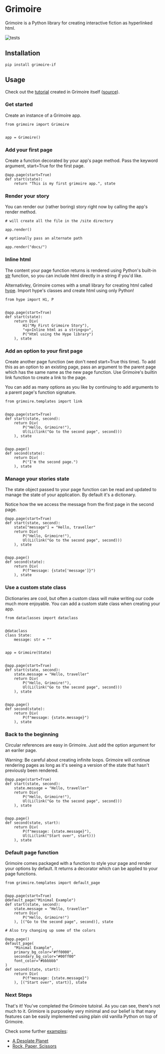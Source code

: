 # Grimoire

Grimoire is a Python library for creating interactive fiction as hyperlinked html.

![tests](https://github.com/scrussell24/grimoire/actions/workflows/main/badge.svg)

## Installation

```
pip install grimoire-if
```

## Usage

Check out the [tutorial](https://scrussell24.github.io/grimoire/)
created in Grimoire itself ([source](https://github.com/scrussell24/grimoire/blob/main/examples/tutorial.py)).

### Get started

Create an instance of a Grimoire app.

```
from grimoire import Grimoire


app = Grimoire()
```
### Add your first page

Create a function decorated by your app's page method. Pass the
keyword argument, start=True for the first page.

```
@app.page(start=True)
def start(state):
    return "This is my first grimoire app.", state
```
### Render your story

You can render our (rather boring) story right now by calling the app's render method.

```
# will create all the file in the /site directory

app.render()

# optionally pass an alternate path

app.render("docs/")
```

### Inline html

The content your page function returns is rendered using Python's 
built-in [str](https://docs.python.org/3/library/functions.html#func-str) function, so you can include html directly in a string if you'd like.

Alternativley, Grimoire comes with a small library for creating html called [hype](https://github.com/scrussell24/hype-html).
Import hype's classes and create html using only Python!

```
from hype import H1, P


@app.page(start=True)
def start(state):
    return Div(
        H1("My First Grimoire Story"),
        "<p>Inline html as a string<p>",
        P("Html using the Hype library")
    ), state
```

### Add an option to your first page

Create another page function (we don't need start=True this time). To add this as an option to an existing page, pass an argument to the parent page which has the same name as the new page function. 
Use Grimoire's builtin link function to create a link to the page.

You can add as many options as you like by continuing to add arguments to a parent page's function signature.

```
from grimoire.templates import link


@app.page(start=True)
def start(state, second):
    return Div(
        P("Hello, Grimoire!"),
        Ul(Li(link("Go to the second page", second)))
    ), state


@app.page()
def second(state):
    return Div(
        P("I'm the second page.")
    ), state
```

### Manage your stories state

The state object passed to your page function can be read and 
updated to manage the state of your application. By default it's a dictionary.

Notice how the we access the message from the first page in the second page.

```
@app.page(start=True)
def start(state, second):
    state["message"] = "Hello, traveller"
    return Div(
        P("Hello, Grimoire!"),
        Ul(Li(link("Go to the second page", second)))
    ), state


@app.page()
def second(state):
    return Div(
        P(f"message: {state['message']}")
    ), state
```

### Use a custom state class

Dictionaries are cool, but often a custom class will make writing our code much more enjoyable. You can add a custom state class when creating your app.

```
from dataclasses import dataclass


@dataclass
class State:
    message: str = ""


app = Grimoire(State)


@app.page(start=True)
def start(state, second):
    state.message = "Hello, traveller"
    return Div(
        P("Hello, Grimoire!"),
        Ul(Li(link("Go to the second page", second)))
    ), state


@app.page()
def second(state):
    return Div(
        P(f"message: {state.message}")
    ), state
```

### Back to the beginning

Circular references are easy in Grimoire. Just add the option argument for an eariler page.

Warning: Be careful about creating infinite loops. Grimoire will
continue rendering pages as long as it's seeing a version of the state that hasn't previously been rendered.

```
@app.page(start=True)
def start(state, second):
    state.message = "Hello, traveller"
    return Div(
        P("Hello, Grimoire!"),
        Ul(Li(link("Go to the second page", second)))
    ), state


@app.page()
def second(state, start):
    return Div(
        P(f"message: {state.message}"),
        Ul(Li(link("Start over", start)))
    ), state
```

### Default page function

Grimoire comes packaged with a function to style your page
and render your options by default. It returns a decorator which can be
applied to your page functions.

```
from grimoire.templates import default_page


@app.page(start=True)
@default_page("Minimal Example")
def start(state, second):
    state.message = "Hello, traveller"
    return Div(
        P("Hello, Grimoire!")
    ), [("Go to the second page", second)], state

# Also try changing up some of the colors

@app.page()
default_page(
    "Minimal Example",
    primary_bg_color="#ff0000",
    secondary_bg_color="#00ff00"
    font_color="#bbbbbb"
)
def second(state, start):
    return Div(
        P(f"message: {state.message}")
    ), [("Start over", start)], state
```

### Next Steps

That's it! You've completed the Grimoire tutoiral. As you can
see, there's not much to it. Grimiore is purposeley very minimal and our belief is that many features can be easily implemented using plain old vanilla Python on top of Grimoire.

Check some further [examples](https://github.com/scrussell24/grimoire/tree/main/examples):

* [A Desolate Planet](https://scrussell24.github.io/grimoire/example/index.html)
* [Rock, Paper, Scissors](https://scrussell24.github.io/grimoire/rps/index.html)